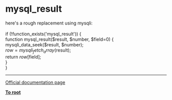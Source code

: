 # mysql_result



here&apos;s a rough replacement using mysqli:<br><br>if (!function_exists(&apos;mysql_result&apos;)) {<br>    function mysql_result($result, $number, $field=0) {<br>        mysqli_data_seek($result, $number);<br>        $row = mysqli_fetch_array($result);<br>        return $row[$field];<br>    }<br>}  

---

[Official documentation page](https://www.php.net/manual/en/function.mysql-result.php)

**[To root](/README.md)**